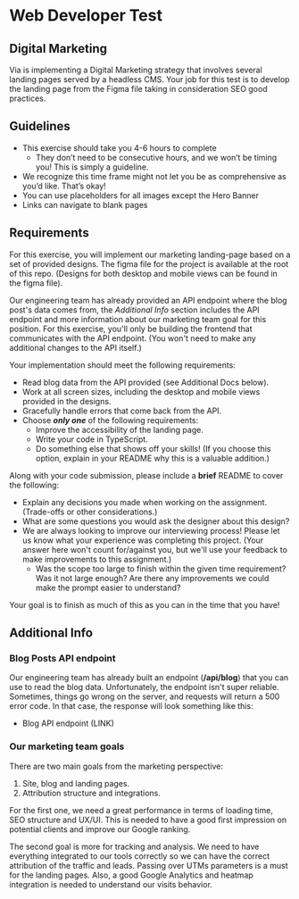 # Web Developer Test

## Digital Marketing

Via is implementing a Digital Marketing strategy that involves several landing pages served by a headless CMS. Your job for this test is to develop the landing page from the Figma file taking in consideration SEO good practices.

## Guidelines

- This exercise should take you 4-6 hours to complete
    - They don’t need to be consecutive hours, and we won’t be timing you! This is simply a guideline.
- We recognize this time frame might not let you be as comprehensive as you’d like. That’s okay!
- You can use placeholders for all images except the Hero Banner
- Links can navigate to blank pages

## Requirements

For this exercise, you will implement our marketing landing-page based on a set of provided designs. The figma file for the project is available at the root of this repo. (Designs for both desktop and mobile views can be found in the figma file).

Our engineering team has already provided an API endpoint where the blog post's data comes from, the *Additional Info* section includes the API endpoint and more information about our marketing team goal for this position. For this exercise, you'll only be building the frontend that communicates with the API endpoint. (You won't need to make any additional changes to the API itself.)

Your implementation should meet the following requirements:

- Read blog data from the API provided (see Additional Docs below).
- Work at all screen sizes, including the desktop and mobile views provided in the designs.
- Gracefully handle errors that come back from the API.
- Choose ***only one*** of the following requirements:
    - Improve the accessibility of the landing page.
    - Write your code in TypeScript.
    - Do something else that shows off your skills! (If you choose this option, explain in your README why this is a valuable addition.)
    

Along with your code submission, please include a **brief** README to cover the following:

- Explain any decisions you made when working on the assignment. (Trade-offs or other considerations.)
- What are some questions you would ask the designer about this design?
- We are always looking to improve our interviewing process! Please let us know what your experience was completing this project. (Your answer here won't count for/against you, but we'll use your feedback to make improvements to this assignment.)
    - Was the scope too large to finish within the given time requirement? Was it not large enough? Are there any improvements we could make the prompt easier to understand?

Your goal is to finish as much of this as you can in the time that you have!

## Additional Info

### Blog Posts API endpoint

Our engineering team has already built an endpoint (**/api/blog**) that you can use to read the blog data. Unfortunately, the endpoint isn't super reliable. Sometimes, things go wrong on the server, and requests will return a 500 error code. In that case, the response will look something like this:

- Blog API endpoint (LINK)

### Our marketing team goals

There are two main goals from the marketing perspective:

1. Site, blog and landing pages.
2. Attribution structure and integrations.

For the first one, we need a great performance in terms of loading time, SEO structure and UX/UI. This is needed to have a good first impression on potential clients and improve our Google ranking.

The second goal is more for tracking and analysis. We need to have everything integrated to our tools correctly so we can have the correct attribution of the traffic and leads. Passing over UTMs parameters is a must for the landing pages. Also, a good Google Analytics and heatmap integration is needed to understand our visits behavior.
